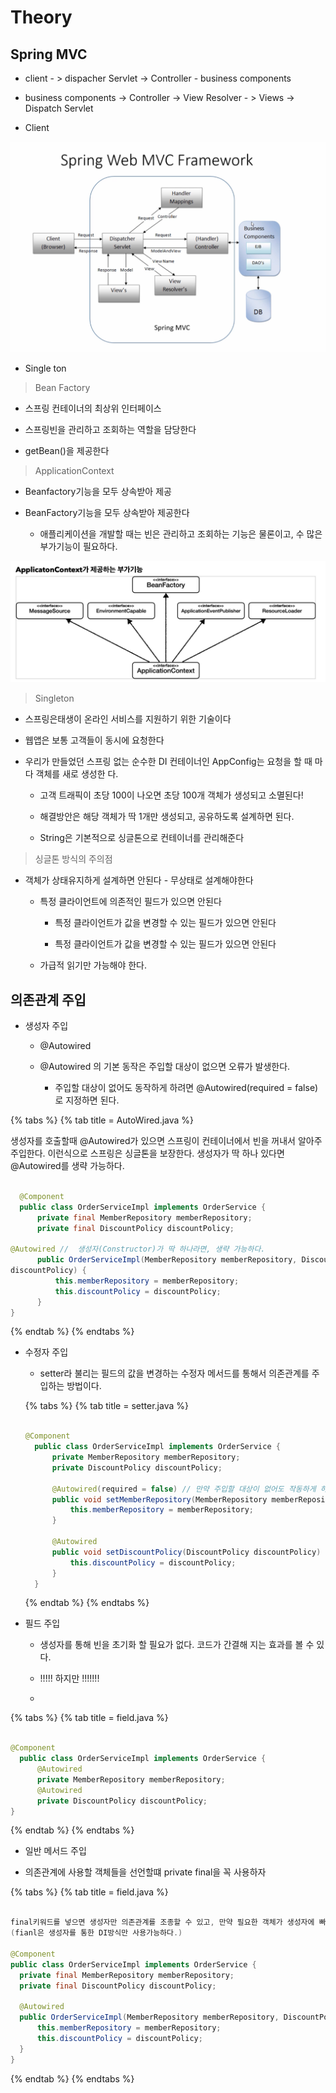 # Theory

## Spring MVC

* client - > dispacher Servlet -> Controller - business components

* business components -> Controller -> View Resolver - > Views -> Dispatch Servlet

* Client

![mvc](images/20210720_011920.png)

* Single ton

> Bean Factory

* 스프링 컨테이너의 최상위 인터페이스

* 스프링빈을 관리하고 조회하는 역할을 담당한다

* getBean()을 제공한다

> ApplicationContext

* Beanfactory기능을 모두 상속받아 제공

* BeanFactory기능을 모두 상속받아 제공한다

  * 애플리케이션을 개발할 때는 빈은 관리하고 조회하는 기능은 물론이고, 수 많은 부가기능이 필요하다.

![application Context 부가기능](images/20210711_231617.png)

> Singleton

* 스프링은태생이 온라인 서비스를 지원하기 위한 기술이다

* 웹앱은 보통 고객들이 동시에 요청한다

* 우리가 만들었던 스프링 없는 순수한 DI 컨테이너인 AppConfig는 요청을 할 때 마다 객체를 새로 생성한 다.

  * 고객 트래픽이 초당 100이 나오면 초당 100개 객체가 생성되고 소멸된다!

  * 해결방안은 해당 객체가 딱 1개만 생성되고, 공유하도록 설계하면 된다.

  * String은 기본적으로 싱글톤으로 컨테이너를 관리해준다

> 싱글톤 방식의 주의점

* 객체가 상태유지하게 설계하면 안된다 - 무상태로 설계해야한다

  * 특정 클라이언트에 의존적인 필드가 있으면 안된다

    * 특정 클라이언트가 값을 변경할 수 있는 필드가 있으면 안된다

    * 특정 클라이언트가 값을 변경할 수 있는 필드가 있으면 안된다

  * 가급적 읽기만 가능해야 한다.

## 의존관계 주입

* 생성자 주입

  * @Autowired

  * @Autowired 의 기본 동작은 주입할 대상이 없으면 오류가 발생한다.

    * 주입할 대상이 없어도 동작하게 하려면 @Autowired(required = false) 로 지정하면 된다.

{% tabs %}
{% tab title = AutoWired.java %}

생성자를 호출할때 @Autowired가 있으면 스프링이 컨테이너에서 빈을 꺼내서 알아주 주입한다.
이런식으로 스프링은 싱글톤을 보장한다. 생성자가 딱 하나 있다면 @Autowired를 생략 가능하다.

```java

  @Component
  public class OrderServiceImpl implements OrderService {
      private final MemberRepository memberRepository;
      private final DiscountPolicy discountPolicy;

@Autowired //  생성자(Constructor)가 딱 하나라면, 생략 가능하다.
      public OrderServiceImpl(MemberRepository memberRepository, DiscountPolicy
discountPolicy) {
          this.memberRepository = memberRepository;
          this.discountPolicy = discountPolicy;
      }
}

```

{% endtab %}
{% endtabs %}

* 수정자 주입

  * setter라 불리는 필드의 값을 변경하는 수정자 메서드를 통해서 의존관계를 주입하는 방법이다.

  {% tabs %}
  {% tab title = setter.java %}

  ```java

  @Component
    public class OrderServiceImpl implements OrderService {
        private MemberRepository memberRepository;
        private DiscountPolicy discountPolicy;

        @Autowired(required = false) // 만약 주입할 대상이 없어도 작동하게 하려면.
        public void setMemberRepository(MemberRepository memberRepository) {
            this.memberRepository = memberRepository;
        }

        @Autowired
        public void setDiscountPolicy(DiscountPolicy discountPolicy) {
            this.discountPolicy = discountPolicy;
        }
    }

  ```

  {% endtab %}
  {% endtabs %}

* 필드 주입

  * 생성자를 통해 빈을 초기화 할 필요가 없다. 코드가 간결해 지는 효과를 볼 수 있다.

  * !!!!! 하지만 !!!!!!!

  *

{% tabs %}
  {% tab title = field.java %}

  ```java

@Component
    public class OrderServiceImpl implements OrderService {
        @Autowired
        private MemberRepository memberRepository;
        @Autowired
        private DiscountPolicy discountPolicy;
  }

  ```

  {% endtab %}
  {% endtabs %}

* 일반 메서드 주입

* 의존관계에 사용할 객체들을 선언할떄 private final을 꼭 사용하자

{% tabs %}
{% tab title = field.java %}

  ```java

final키워드를 넣으면 생성자만 의존관계를 조종할 수 있고, 만약 필요한 객체가 생성자에 빠진다면 컴파일 에러가 난다.
(fianl은 생성자를 통한 DI방식만 사용가능하다.)

@Component
public class OrderServiceImpl implements OrderService {
    private final MemberRepository memberRepository;
    private final DiscountPolicy discountPolicy;

    @Autowired
    public OrderServiceImpl(MemberRepository memberRepository, DiscountPolicy discountPolicy) { //DYP를 지키고 있다
        this.memberRepository = memberRepository;
        this.discountPolicy = discountPolicy;
    }
  }

  ```

  {% endtab %}
  {% endtabs %}
